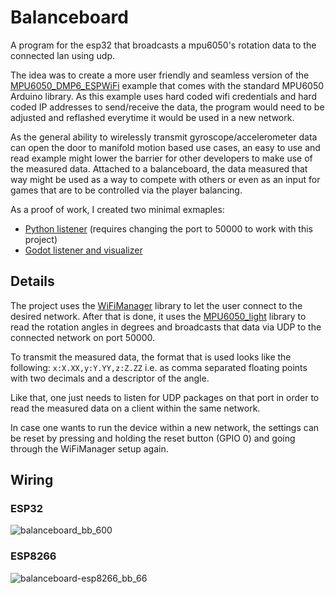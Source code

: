 # Balanceboard

A program for the esp32 that broadcasts a mpu6050's rotation data to the connected lan using udp.

The idea was to create a more user friendly and seamless version of the [MPU6050_DMP6_ESPWiFi](https://github.com/ElectronicCats/mpu6050/tree/master/examples/MPU6050_DMP6) example that comes with the standard MPU6050 Arduino library. As this example uses hard coded wifi credentials and hard coded IP addresses to send/receive the data, the program would need to be adjusted and reflashed everytime it would be used in a new network.

As the general ability to wirelessly transmit gyroscope/accelerometer data can open the door to manifold motion based use cases, an easy to use and read example might lower the barrier for other developers to make use of the measured data. 
Attached to a balanceboard, the data measured that way might be used as a way to compete with others or even as an input for games that are to be controlled via the player balancing. 

As a proof of work, I created two minimal exmaples:
* [Python listener](https://github.com/ninedraft/python-udp/blob/master/client.py) (requires changing the port to 50000 to work with this project)
* [Godot listener and visualizer](https://github.com/c0decaps/balanceboard-visualizer)

## Details

The project uses the [WiFiManager](https://github.com/tzapu/WiFiManager) library to let the user connect to the desired network.
After that is done, it uses the [MPU6050_light](https://github.com/rfetick/MPU6050_light) library to read the rotation angles in degrees and broadcasts that data via UDP to the connected network on port 50000.

To transmit the measured data, the format that is used looks like the following: `x:X.XX,y:Y.YY,z:Z.ZZ` i.e. as comma separated floating points with two decimals and a descriptor of the angle.

Like that, one just needs to listen for UDP packages on that port in order to read the measured data on a client within the same network. 

In case one wants to run the device within a new network, the settings can be reset by pressing and holding the reset button (GPIO 0) and going through the WiFiManager setup again.

## Wiring
### ESP32
![balanceboard_bb_600](https://user-images.githubusercontent.com/20572466/188127178-7c0d1f00-f457-4785-b145-c8609655a0ed.png)
### ESP8266
![balanceboard-esp8266_bb_66](https://user-images.githubusercontent.com/20572466/188127608-50d05c35-5297-40ff-bcfc-4425c4534abf.png)

